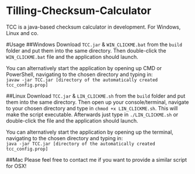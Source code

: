 # Tilling-Checksum-Calculator
TCC is a java-based checksum calculator in development. For Windows, Linux and co.

#Usage
##Windows
Download `TCC.jar` & `WIN_CLICKME.bat` from the `build` folder and put them into the same directory.
Then double-click the `WIN_CLICKME.bat` file and the application should launch.

You can alternatively start the application by opening up CMD or PowerShell, navigating to the chosen directory and typing in:<br>
`javaw -jar TCC.jar [directory of the automatically created tcc_config.prop]`

##Linux
Download `TCC.jar` & `LIN_CLICKME.sh` from the `build` folder and put them into the same directory.
Then open up your console/terminal, navigate to your chosen directory and type in `chmod +x LIN_CLICKME.sh`.
This will make the script executable. Afterwards just type in `./LIN_CLICKME.sh` or double-click the file and the application should launch.

You can alternatively start the application by opening up the terminal, navigating to the chosen directory and typing in:<br>
`java -jar TCC.jar [directory of the automatically created tcc_config.prop]`

##Mac
Please feel free to contact me if you want to provide a similar script for OSX!
